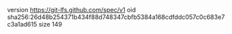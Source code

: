version https://git-lfs.github.com/spec/v1
oid sha256:26d48b254371b434f88d748347cbfb5384a168cdfddc057c0c683e7c3a1ad615
size 149
